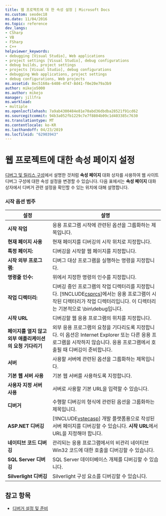 ```yaml
---
title: 웹 프로젝트에 대 한 속성 설정 | Microsoft Docs
ms.custom: seodec18
ms.date: 11/04/2016
ms.topic: reference
dev_langs:
- CSharp
- VB
- FSharp
- C++
helpviewer_keywords:
- debugging [Visual Studio], Web applications
- project settings [Visual Studio], debug configurations
- debug builds, project settings
- projects [Visual Studio], debug configurations
- debugging Web applications, project settings
- debug configurations, Web projects
ms.assetid: 8ec5160a-6408-4f47-8d41-f0e20e79a3b9
author: mikejo5000
ms.author: mikejo
manager: jillfra
ms.workload:
- multiple
ms.openlocfilehash: 7a9ab4300484e81e70abd36dbdba28521f91cd62
ms.sourcegitcommit: 94b3a052fb1229c7e7f8804b09c1d403385c7630
ms.translationtype: MT
ms.contentlocale: ko-KR
ms.lasthandoff: 04/23/2019
ms.locfileid: "62903943"
---
```

# <a name="property-pages-settings-for-web-projects"></a>웹 프로젝트에 대한 속성 페이지 설정
[디버그 및 릴리스 구성](../debugger/how-to-set-debug-and-release-configurations.md)에서 설명한 것처럼 **속성 페이지** 대화 상자를 사용하여 웹 사이트 디버그 구성에 대한 속성 설정을 변경할 수 있습니다. 다음 표에서는 **속성 페이지** 대화 상자에서 디버거 관련 설정을 확인할 수 있는 위치에 대해 설명합니다.

### <a name="start-options-category"></a>시작 옵션 범주

| **설정** | **설명** |
| - | - |
| **시작 작업** | 응용 프로그램 시작에 관련된 옵션을 그룹화하는 제목입니다. |
| **현재 페이지 사용** | 현재 페이지를 디버깅의 시작 위치로 지정합니다. |
| **특정 페이지:** | 디버깅을 시작할 웹 페이지를 지정합니다. |
| **시작 외부 프로그램:** | 디버그 대상 프로그램을 실행하는 명령을 지정합니다. |
| **명령줄 인수:** | 위에서 지정한 명령의 인수를 지정합니다. |
| **작업 디렉터리:** | 디버깅 중인 프로그램의 작업 디렉터리를 지정합니다. [!INCLUDE[csprcs](../data-tools/includes/csprcs_md.md)]에서는 응용 프로그램이 시작된 디렉터리가 작업 디렉터리입니다. 이 디렉터리는 기본적으로 \bin\debug입니다. |
| **시작 URL** | 디버깅할 웹 응용 프로그램의 위치를 지정합니다. |
| **페이지를 열지 않고 외부 애플리케이션의 요청 기다리기** | 외부 응용 프로그램의 요청을 기다리도록 지정합니다. 이 옵션은 Internet Explorer 또는 다른 응용 프로그램을 시작하지 않습니다. 응용 프로그램에서 호출될 때 디버깅이 준비합니다. |
| **서버** | 사용할 서버에 관련된 옵션을 그룹화하는 제목입니다. |
| **기본 웹 서버 사용** | 기본 웹 서버를 사용하도록 지정합니다. |
| **사용자 지정 서버 사용** | 서버로 사용할 기본 URL을 입력할 수 있습니다. |
| **디버거** | 수행할 디버깅의 형식에 관련된 옵션을 그룹화하는 제목입니다. |
| **ASP.NET 디버깅** | [!INCLUDE[vstecasp](../code-quality/includes/vstecasp_md.md)] 개발 플랫폼용으로 작성된 서버 페이지를 디버깅할 수 있습니다. **시작 URL**에서 URL을 지정해야 합니다. |
| **네이티브 코드 디버깅** | 관리되는 응용 프로그램에서의 비관리 네이티브 Win32 코드에 대한 호출을 디버깅할 수 있습니다. |
| **SQL Server 디버깅** | SQL Server 데이터베이스 개체를 디버깅할 수 있습니다. |
| **Silverlight 디버깅** | Silverlight 구성 요소를 디버깅할 수 있습니다. |

## <a name="see-also"></a>참고 항목
- [디버거 설정 및 준비](../debugger/debugger-settings-and-preparation.md)
